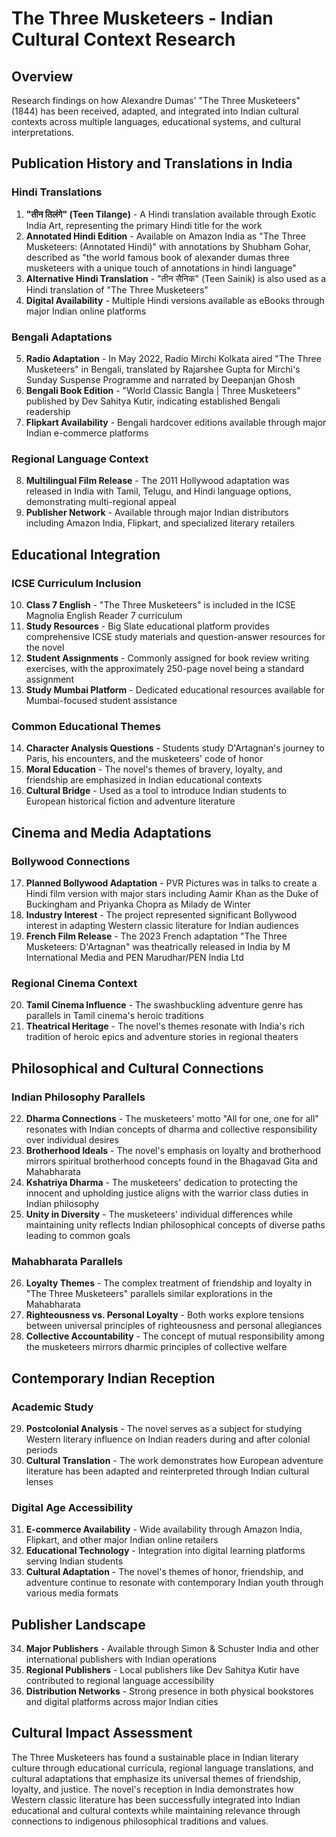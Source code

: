 # The Three Musketeers - Indian Cultural Context Research

## Overview
Research findings on how Alexandre Dumas' "The Three Musketeers" (1844) has been received, adapted, and integrated into Indian cultural contexts across multiple languages, educational systems, and cultural interpretations.

## Publication History and Translations in India

### Hindi Translations
1. **"तीन तिलंगे" (Teen Tilange)** - A Hindi translation available through Exotic India Art, representing the primary Hindi title for the work
2. **Annotated Hindi Edition** - Available on Amazon India as "The Three Musketeers: (Annotated Hindi)" with annotations by Shubham Gohar, described as "the world famous book of alexander dumas three musketeers with a unique touch of annotations in hindi language"
3. **Alternative Hindi Translation** - "तीन सैनिक" (Teen Sainik) is also used as a Hindi translation of "The Three Musketeers"
4. **Digital Availability** - Multiple Hindi versions available as eBooks through major Indian online platforms

### Bengali Adaptations
5. **Radio Adaptation** - In May 2022, Radio Mirchi Kolkata aired "The Three Musketeers" in Bengali, translated by Rajarshee Gupta for Mirchi's Sunday Suspense Programme and narrated by Deepanjan Ghosh
6. **Bengali Book Edition** - "World Classic Bangla | Three Musketeers" published by Dev Sahitya Kutir, indicating established Bengali readership
7. **Flipkart Availability** - Bengali hardcover editions available through major Indian e-commerce platforms

### Regional Language Context
8. **Multilingual Film Release** - The 2011 Hollywood adaptation was released in India with Tamil, Telugu, and Hindi language options, demonstrating multi-regional appeal
9. **Publisher Network** - Available through major Indian distributors including Amazon India, Flipkart, and specialized literary retailers

## Educational Integration

### ICSE Curriculum Inclusion
10. **Class 7 English** - "The Three Musketeers" is included in the ICSE Magnolia English Reader 7 curriculum
11. **Study Resources** - Big Slate educational platform provides comprehensive ICSE study materials and question-answer resources for the novel
12. **Student Assignments** - Commonly assigned for book review writing exercises, with the approximately 250-page novel being a standard assignment
13. **Study Mumbai Platform** - Dedicated educational resources available for Mumbai-focused student assistance

### Common Educational Themes
14. **Character Analysis Questions** - Students study D'Artagnan's journey to Paris, his encounters, and the musketeers' code of honor
15. **Moral Education** - The novel's themes of bravery, loyalty, and friendship are emphasized in Indian educational contexts
16. **Cultural Bridge** - Used as a tool to introduce Indian students to European historical fiction and adventure literature

## Cinema and Media Adaptations

### Bollywood Connections
17. **Planned Bollywood Adaptation** - PVR Pictures was in talks to create a Hindi film version with major stars including Aamir Khan as the Duke of Buckingham and Priyanka Chopra as Milady de Winter
18. **Industry Interest** - The project represented significant Bollywood interest in adapting Western classic literature for Indian audiences
19. **French Film Release** - The 2023 French adaptation "The Three Musketeers: D'Artagnan" was theatrically released in India by M International Media and PEN Marudhar/PEN India Ltd

### Regional Cinema Context
20. **Tamil Cinema Influence** - The swashbuckling adventure genre has parallels in Tamil cinema's heroic traditions
21. **Theatrical Heritage** - The novel's themes resonate with India's rich tradition of heroic epics and adventure stories in regional theaters

## Philosophical and Cultural Connections

### Indian Philosophy Parallels
22. **Dharma Connections** - The musketeers' motto "All for one, one for all" resonates with Indian concepts of dharma and collective responsibility over individual desires
23. **Brotherhood Ideals** - The novel's emphasis on loyalty and brotherhood mirrors spiritual brotherhood concepts found in the Bhagavad Gita and Mahabharata
24. **Kshatriya Dharma** - The musketeers' dedication to protecting the innocent and upholding justice aligns with the warrior class duties in Indian philosophy
25. **Unity in Diversity** - The musketeers' individual differences while maintaining unity reflects Indian philosophical concepts of diverse paths leading to common goals

### Mahabharata Parallels
26. **Loyalty Themes** - The complex treatment of friendship and loyalty in "The Three Musketeers" parallels similar explorations in the Mahabharata
27. **Righteousness vs. Personal Loyalty** - Both works explore tensions between universal principles of righteousness and personal allegiances
28. **Collective Accountability** - The concept of mutual responsibility among the musketeers mirrors dharmic principles of collective welfare

## Contemporary Indian Reception

### Academic Study
29. **Postcolonial Analysis** - The novel serves as a subject for studying Western literary influence on Indian readers during and after colonial periods
30. **Cultural Translation** - The work demonstrates how European adventure literature has been adapted and reinterpreted through Indian cultural lenses

### Digital Age Accessibility
31. **E-commerce Availability** - Wide availability through Amazon India, Flipkart, and other major Indian online retailers
32. **Educational Technology** - Integration into digital learning platforms serving Indian students
33. **Cultural Adaptation** - The novel's themes of honor, friendship, and adventure continue to resonate with contemporary Indian youth through various media formats

## Publisher Landscape
34. **Major Publishers** - Available through Simon & Schuster India and other international publishers with Indian operations
35. **Regional Publishers** - Local publishers like Dev Sahitya Kutir have contributed to regional language accessibility
36. **Distribution Networks** - Strong presence in both physical bookstores and digital platforms across major Indian cities

## Cultural Impact Assessment
The Three Musketeers has found a sustainable place in Indian literary culture through educational curricula, regional language translations, and cultural adaptations that emphasize its universal themes of friendship, loyalty, and justice. The novel's reception in India demonstrates how Western classic literature has been successfully integrated into Indian educational and cultural contexts while maintaining relevance through connections to indigenous philosophical traditions and values.